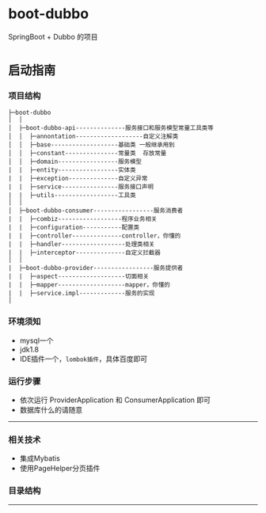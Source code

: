 # boot-dubbo
SpringBoot + Dubbo 的项目

# `启动指南`

### 项目结构
```
├─boot-dubbo
│  │  
│  ├─boot-dubbo-api--------------服务接口和服务模型常量工具类等
│  │  ├─annontation-------------------自定义注解类
│  │  ├─base-------------------基础类 一般继承用到
│  │  ├─constant---------------常量类  存放常量
│  │  ├─domain-----------------服务模型
|  |  ├─entity-----------------实体类
|  |  ├─exception--------------自定义异常
|  |  ├─service----------------服务接口声明
|  |  ├─utils------------------工具类
│  │ 
│  ├─boot-dubbo-consumer-----------------服务消费者
|  |  ├─combiz------------------程序业务相关
|  |  ├─configuration-----------配置类
|  |  ├─controller--------------controller，你懂的
|  |  ├─handler------------------处理类相关
|  |  ├─interceptor--------------自定义拦截器
│  │ 
|  ├─boot-dubbo-provider-----------------服务提供者
|  |  ├─aspect-------------------切面相关
|  |  ├─mapper-------------------mapper，你懂的
|  |  ├─service.impl-------------服务的实现
│
```

### 环境须知
- mysql一个
- jdk1.8
- IDE插件一个，`lombok插件`，具体百度即可

### 运行步骤
- 依次运行 ProviderApplication 和 ConsumerApplication 即可
- 数据库什么的请随意

----

### 相关技术
- 集成Mybatis
- 使用PageHelper分页插件



### 目录结构

------------



